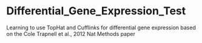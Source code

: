 Differential_Gene_Expression_Test
=================================

Learning to use TopHat and Cufflinks for differential gene expression based on the Cole Trapnell et al., 2012 Nat Methods paper
